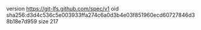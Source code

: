 version https://git-lfs.github.com/spec/v1
oid sha256:d3d4c536c5e003933ffa274c6a0d3b4e03f851960ecd60727846d38b18e7d959
size 217
